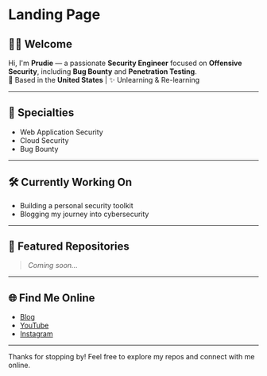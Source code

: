 # Landing Page

## 👋🏾 Welcome

Hi, I'm **Prudie** — a passionate **Security Engineer** focused on **Offensive Security**, including **Bug Bounty** and **Penetration Testing**.  
📍 Based in the **United States** | ✨ Unlearning & Re-learning

---

## 🔐 Specialties

- Web Application Security  
- Cloud Security  
- Bug Bounty 

---

## 🛠️ Currently Working On

- Building a personal security toolkit  
- Blogging my journey into cybersecurity  

---

## 🌟 Featured Repositories

> _Coming soon..._

---

## 🌐 Find Me Online

- [Blog](https://your-blog-link.com)  
- [YouTube](https://youtube.com/yourchannel)  
- [Instagram](https://instagram.com/yourhandle)  

---

Thanks for stopping by! Feel free to explore my repos and connect with me online.
